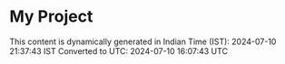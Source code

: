 # My Project

This content is dynamically generated in Indian Time (IST): 2024-07-10 21:37:43 IST
Converted to UTC: 2024-07-10 16:07:43 UTC
